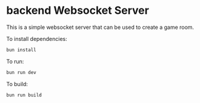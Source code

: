 # backend Websocket Server

This is a simple websocket server that can be used to create a game room.


To install dependencies:

```bash
bun install
```

To run:

```bash
bun run dev
```
To build:
```sh
bun run build
```